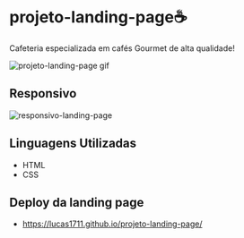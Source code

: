 # projeto-landing-page☕

Cafeteria especializada em cafés Gourmet de alta qualidade!


![projeto-landing-page gif](https://user-images.githubusercontent.com/66094966/154805491-50062d70-dc82-48c2-8f22-ef46bffd3f23.gif)


## Responsivo
![responsivo-landing-page](https://user-images.githubusercontent.com/66094966/178288092-683c6722-73d9-4120-a578-4dad939ce3ed.gif)

## Linguagens Utilizadas

- HTML
- CSS

## Deploy da landing page
-  https://lucas1711.github.io/projeto-landing-page/


